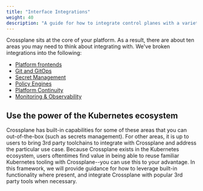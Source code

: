 ```yaml
---
title: "Interface Integrations"
weight: 40
description: "A guide for how to integrate control planes with a variety of interfaces"
---
```


Crossplane sits at the core of your platform. As a result, there are about ten areas you may need to think about integrating with. We've broken integrations into the following:

- [Platform frontends](platform-frontends)
- [Git and GitOps](git-and-gitops)
- [Secret Management](secrets-management)
- [Policy Engines](policy-engines)
- [Platform Continuity](platform-continuity)
- [Monitoring & Observability](monitoring-and-observability)

## Use the power of the Kubernetes ecosystem

Crossplane has built-in capabilities for some of these areas that you can out-of-the-box (such as secrets management). For other areas, it is up to users to bring 3rd party toolchains to integrate with Crossplane and address the particular use case. Because Crossplane exists in the Kubernetes ecosystem, users oftentimes find value in being able to reuse familiar Kubernetes tooling with Crossplane--you can use this to your advantage. In this framework, we will provide guidance for how to leverage built-in functionality where present, and integrate Crossplane with popular 3rd party tools when necessary.
